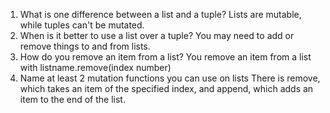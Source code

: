 1. What is one difference between a list and a tuple?
Lists are mutable, while tuples can't be mutated.
2. When is it better to use a list over a tuple?
You may need to add or remove things to and from lists.
3. How do you remove an item from a list?
You remove an item from a list with listname.remove(index number)
4. Name at least 2 mutation functions you can use on lists
There is remove, which takes an item of the specified index, and append, which adds an item to the end of the list.